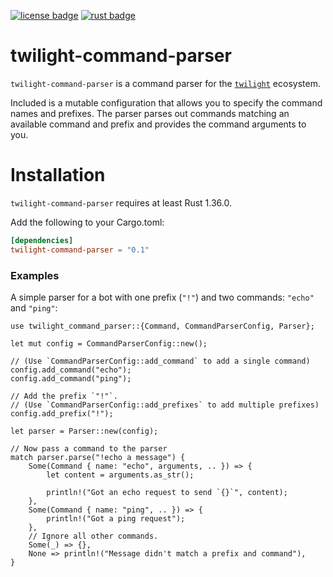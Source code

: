 [![license badge][]][license link] [![rust badge]][rust link]

# twilight-command-parser

`twilight-command-parser` is a command parser for the [`twilight`] ecosystem.

Included is a mutable configuration that allows you to specify the command
names and prefixes. The parser parses out commands matching an available command
and prefix and provides the command arguments to you.

# Installation

`twilight-command-parser` requires at least Rust 1.36.0.

Add the following to your Cargo.toml:

```toml
[dependencies]
twilight-command-parser = "0.1"
```

### Examples

A simple parser for a bot with one prefix (`"!"`) and two commands: `"echo"`
and `"ping"`:

```rust,no_run
use twilight_command_parser::{Command, CommandParserConfig, Parser};

let mut config = CommandParserConfig::new();

// (Use `CommandParserConfig::add_command` to add a single command)
config.add_command("echo");
config.add_command("ping");

// Add the prefix `"!"`.
// (Use `CommandParserConfig::add_prefixes` to add multiple prefixes)
config.add_prefix("!");

let parser = Parser::new(config);

// Now pass a command to the parser
match parser.parse("!echo a message") {
    Some(Command { name: "echo", arguments, .. }) => {
        let content = arguments.as_str();

        println!("Got an echo request to send `{}`", content);
    },
    Some(Command { name: "ping", .. }) => {
        println!("Got a ping request");
    },
    // Ignore all other commands.
    Some(_) => {},
    None => println!("Message didn't match a prefix and command"),
}
```

[license badge]: https://img.shields.io/badge/license-ISC-blue.svg?style=flat-square
[license link]: https://opensource.org/licenses/ISC
[rust badge]: https://img.shields.io/badge/rust-1.36+-93450a.svg?style=flat-square
[rust link]: https://blog.rust-lang.org/2019/07/04/Rust-1.36.0.html
[`twilight`]: https://github.com/twilight-rs/twilight

